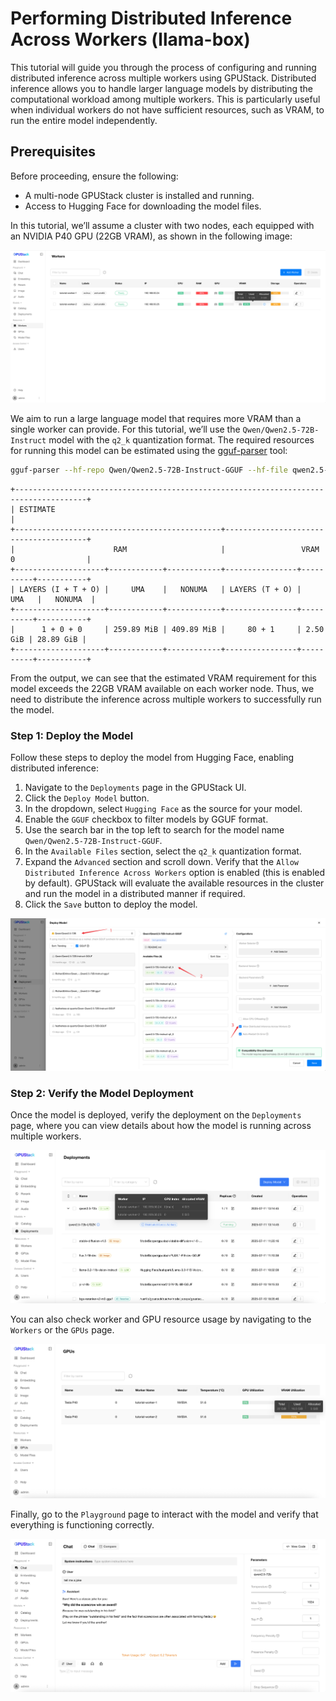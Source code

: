 # Performing Distributed Inference Across Workers (llama-box)

This tutorial will guide you through the process of configuring and running distributed inference across multiple workers using GPUStack. Distributed inference allows you to handle larger language models by distributing the computational workload among multiple workers. This is particularly useful when individual workers do not have sufficient resources, such as VRAM, to run the entire model independently.

## Prerequisites

Before proceeding, ensure the following:

- A multi-node GPUStack cluster is installed and running.
- Access to Hugging Face for downloading the model files.

In this tutorial, we’ll assume a cluster with two nodes, each equipped with an NVIDIA P40 GPU (22GB VRAM), as shown in the following image:

![worker-list](../../assets/tutorials/performing-distributed-inference-across-workers/worker-list.png)

We aim to run a large language model that requires more VRAM than a single worker can provide. For this tutorial, we’ll use the `Qwen/Qwen2.5-72B-Instruct` model with the `q2_k` quantization format. The required resources for running this model can be estimated using the [gguf-parser](https://github.com/gpustack/gguf-parser-go) tool:

```bash
gguf-parser --hf-repo Qwen/Qwen2.5-72B-Instruct-GGUF --hf-file qwen2.5-72b-instruct-q2_k-00001-of-00007.gguf --ctx-size=8192 --in-short --skip-architecture --skip-metadata --skip-tokenizer
```

```
+--------------------------------------------------------------------------------------+
| ESTIMATE                                                                             |
+----------------------------------------------+---------------------------------------+
|                      RAM                     |                 VRAM 0                |
+--------------------+------------+------------+----------------+----------+-----------+
| LAYERS (I + T + O) |     UMA    |   NONUMA   | LAYERS (T + O) |    UMA   |   NONUMA  |
+--------------------+------------+------------+----------------+----------+-----------+
|      1 + 0 + 0     | 259.89 MiB | 409.89 MiB |     80 + 1     | 2.50 GiB | 28.89 GiB |
+--------------------+------------+------------+----------------+----------+-----------+
```

From the output, we can see that the estimated VRAM requirement for this model exceeds the 22GB VRAM available on each worker node. Thus, we need to distribute the inference across multiple workers to successfully run the model.

### Step 1: Deploy the Model

Follow these steps to deploy the model from Hugging Face, enabling distributed inference:

1. Navigate to the `Deployments` page in the GPUStack UI.
2. Click the `Deploy Model` button.
3. In the dropdown, select `Hugging Face` as the source for your model.
4. Enable the `GGUF` checkbox to filter models by GGUF format.
5. Use the search bar in the top left to search for the model name `Qwen/Qwen2.5-72B-Instruct-GGUF`.
6. In the `Available Files` section, select the `q2_k` quantization format.
7. Expand the `Advanced` section and scroll down. Verify that the `Allow Distributed Inference Across Workers` option is enabled (this is enabled by default). GPUStack will evaluate the available resources in the cluster and run the model in a distributed manner if required.
8. Click the `Save` button to deploy the model.

![Deploy Model](../../assets/tutorials/performing-distributed-inference-across-workers/deploy-model.png)

### Step 2: Verify the Model Deployment

Once the model is deployed, verify the deployment on the `Deployments` page, where you can view details about how the model is running across multiple workers.

![model-list](../../assets/tutorials/performing-distributed-inference-across-workers/model-list.png)

You can also check worker and GPU resource usage by navigating to the `Workers` or the `GPUs` page.

![gpu-usage](../../assets/tutorials/performing-distributed-inference-across-workers/gpu-usage.png)

Finally, go to the `Playground` page to interact with the model and verify that everything is functioning correctly.

![playground](../../assets/tutorials/performing-distributed-inference-across-workers/playground.png)

